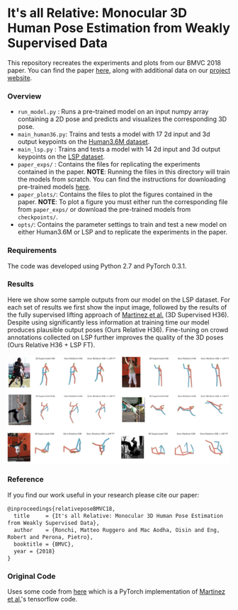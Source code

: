 # It's all Relative: Monocular 3D Human Pose Estimation from Weakly Supervised Data
This repository recreates the experiments and plots from our BMVC 2018 paper. You can find the paper [here](https://arxiv.org/abs/1805.06880), along with additional data on our [project website](http://www.vision.caltech.edu/~mronchi/projects/RelativePose/).

### Overview
 - `run_model.py`   : Runs a pre-trained model on an input numpy array containing a 2D pose and predicts and visualizes the corresponding 3D pose.
 - `main_human36.py`: Trains and tests a model with 17 2d input and 3d output keypoints on the [Human3.6M dataset](http://vision.imar.ro/human3.6m/description.php).
 - `main_lsp.py`    : Trains and tests a model with 14 2d input and 3d output keypoints on the [LSP dataset](http://sam.johnson.io/research/lsp.html).
 - `paper_exps/`    : Contains the files for replicating the experiments contained in the paper. **NOTE**: Running the files in this directory will train the models from scratch. You can find the instructions for downloading pre-trained models [here](checkpoint/readme.md).
 - `paper_plots/`: Contains the files to plot the figures contained in the paper. **NOTE**: To plot a figure you must either run the corresponding file from `paper_exps/` or download the pre-trained models from `checkpoints/`.
 - `opts/`: Contains the parameter settings to train and test a new model on either Human3.6M or LSP and to replicate the experiments in the paper.


### Requirements
The code was developed using Python 2.7 and PyTorch 0.3.1.


### Results
Here we show some sample outputs from our model on the LSP dataset. For each set of results we first show the input image, followed by the results of the fully supervised lifting approach of [Martinez et al.](https://arxiv.org/abs/1705.03098) (3D Supervised H36). Despite using significantly less information at training time our model produces plausible output poses (Ours Relative H36). Fine-tuning on crowd annotations collected on LSP further improves the quality of the 3D poses (Ours Relative H36 + LSP FT).    

![LSP Results](./pics/lsp_results.jpg)


### Reference
If you find our work useful in your research please cite our paper:  
```
@inproceedings{relativeposeBMVC18,
  title     = {It's all Relative: Monocular 3D Human Pose Estimation from Weakly Supervised Data},
  author    = {Ronchi, Matteo Ruggero and Mac Aodha, Oisin and Eng, Robert and Perona, Pietro},
  booktitle = {BMVC},
  year = {2018}
}
```

### Original Code
Uses some code from [here](https://github.com/weigq/3d_pose_baseline_pytorch) which is a PyTorch implementation of [Martinez et al.](https://github.com/una-dinosauria/3d-pose-baseline)'s tensorflow code.
